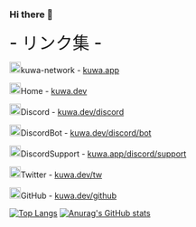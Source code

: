 ### Hi there 👋
<!--
**kuwacom/kuwacom** is a ✨ _special_ ✨ repository because its `README.md` (this file) appears on your GitHub profile.

Here are some ideas to get you started:

- 🔭 I’m currently working on ...
- 🌱 I’m currently learning ...
- 👯 I’m looking to collaborate on ...
- 🤔 I’m looking for help with ...
- 💬 Ask me about ...
- 📫 How to reach me: ...
- 😄 Pronouns: ...
- ⚡ Fun fact: ...
-->


<h style="font-weight: 500; font-size: 30px;">- リンク集 -</h>
<p><span class="emoji"><img src="https://cdn.kuwa.app/image/?path=server_icon.png&size=25" width="20px" height="20px" alt="home"></span>kuwa-network - <span class="glitch"><span class="noise3"><a href="https://kuwa.app">kuwa.app</a></span></span></p>
<p><span class="emoji"><img src="https://cdn.kuwa.dev/image/icon.png" width="20px" height="20px" alt="home"></span>Home - <span class="glitch"><span class="noise3"><a href="https://kuwa.dev">kuwa.dev</a></span></span></p>
<p><span class="emoji"><img src="https://cdn.kuwa.dev/image/discord.png" width="20px" height="20px" alt="discord"></span>Discord - <span class="glitch"><span class="noise3"><a href="https://kuwa.dev/discord">kuwa.dev/discord</a></span></span></p>
<p><span class="emoji"><img src="https://cdn.kuwa.dev/image/kuwa-music.png" width="20px" height="20px" alt="bot"></span>DiscordBot - <span class="glitch"><span class="noise1"><a href="https://kuwa.dev/discord/bot">kuwa.dev/discord/bot</a></span></span></p>
<p><span class="emoji"><img src="https://cdn.kuwa.dev/image/discord-support.png" width="20px" height="20px" alt="support"></span>DiscordSupport - <span class="glitch"><span class="noise2"><a href="https://kuwa.dev/discord/support">kuwa.app/discord/support</a></span></span></p>
<p><span class="emoji"><img src="https://cdn.kuwa.dev/image/twitter.png" width="20px" height="20px" alt="discord"></span>Twitter - <span class="glitch"><span class="noise1"><a href="https://kuwa.dev/tw">kuwa.dev/tw</a></span></span></p>
<p><span class="emoji"><img src="https://cdn.kuwa.dev/image/github-light-120.png" width="20px" height="20px" alt="github"></span>GitHub - <span class="glitch"><span class="noise2"><a href="https://kuwa.dev/github">kuwa.dev/github</a></span></span></p>

[![Top Langs](https://github-readme-stats.vercel.app/api/top-langs/?username=kuwacom&theme=tokyonight)](https://github.com/anuraghazra/github-readme-stats)
[![Anurag's GitHub stats](https://github-readme-stats.vercel.app/api?username=kuwacom&theme=tokyonight)](https://github.com/anuraghazra/github-readme-stats)
